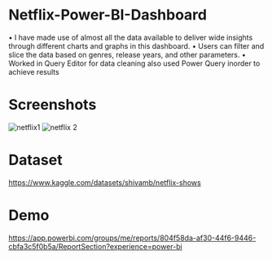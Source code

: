 # Netflix-Power-BI-Dashboard
•	I have made use of almost all the data available to deliver wide insights through different charts and graphs in this dashboard.
•	Users can filter and slice the data based on genres, release years, and other parameters.
•	Worked in Query Editor for data cleaning also used Power Query inorder to achieve results

# Screenshots
![netflix1](https://github.com/Dhaval-Mainkar/Netflix-Power-BI-Dashboard/assets/53887636/c239509f-637f-44d4-ba37-4e0f156801f6)
![netflix 2](https://github.com/Dhaval-Mainkar/Netflix-Power-BI-Dashboard/assets/53887636/f921fcee-a9c6-4ee5-b44b-aae57965038d)

# Dataset
https://www.kaggle.com/datasets/shivamb/netflix-shows

# Demo
https://app.powerbi.com/groups/me/reports/804f58da-af30-44f6-9446-cbfa3c5f0b5a/ReportSection?experience=power-bi
